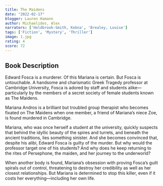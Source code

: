 ```yaml
---
title: The Maidens
date: "2022-02-17"
blogger: Lauren Hamann
author: Michaelides, Alex
narrators: ['Holdbrook-Smith, Kobna', 'Brealey, Louise']
tags: ['Fiction', 'Mystery', 'Thriller']
image: 1.jpg
rating: 4
score: 72
---
```



## Book Description

Edward Fosca is a murderer. Of this Mariana is certain. But Fosca is untouchable. A handsome and charismatic Greek Tragedy professor at Cambridge University, Fosca is adored by staff and students alike—particularly by the members of a secret society of female students known as The Maidens.

Mariana Andros is a brilliant but troubled group therapist who becomes fixated on The Maidens when one member, a friend of Mariana’s niece Zoe, is found murdered in Cambridge.

Mariana, who was once herself a student at the university, quickly suspects that behind the idyllic beauty of the spires and turrets, and beneath the ancient traditions, lies something sinister. And she becomes convinced that, despite his alibi, Edward Fosca is guilty of the murder. But why would the professor target one of his students? And why does he keep returning to the rites of Persephone, the maiden, and her journey to the underworld?

When another body is found, Mariana’s obsession with proving Fosca’s guilt spirals out of control, threatening to destroy her credibility as well as her closest relationships. But Mariana is determined to stop this killer, even if it costs her everything—including her own life.